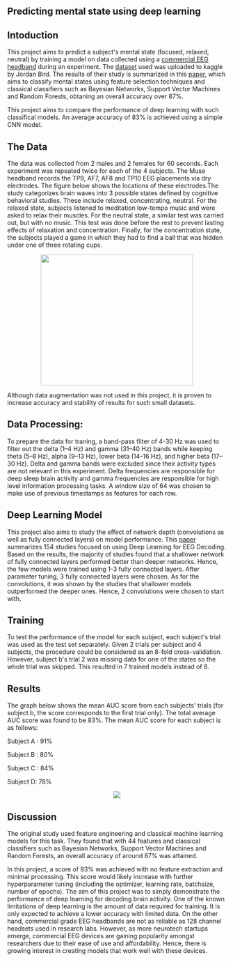 ## Predicting mental state using deep learning
 
## Intoduction

This project aims to predict a subject's mental state (focused, relaxed, neutral) by training a model on data collected using a [commercial EEG headband](https://choosemuse.com/shop/) during an experiment. The [dataset](https://www.kaggle.com/birdy654/eeg-brainwave-dataset-mental-state) used was uploaded to kaggle by Jordan Bird. The results of their study is summarized in this [paper](https://ieeexplore.ieee.org/abstract/document/8710576), which aims to classify mental states using feature selection techniques and classical classifiers such as Bayesian Networks, Support Vector Machines and Random Forests, obtaning an overall accuracy over 87%. 

This project aims to compare the performance of deep learning with such classifical models. An average accuracy of 83% is achieved using a simple CNN model.

## The Data

The data was collected from 2 males and 2 females for 60 seconds. Each experiment was repeated twice for each of the 4 subjects. The Muse headband records the TP9, AF7, AF8 and TP10 EEG placements via dry electrodes. The figure below shows the locations of these electrodes.The study categorizes brain waves into 3 possible states defined by cognitive behavioral studies. These include relaxed, concentrating, neutral. For the relaxed state, subjects listened to meditation low-tempo music and were asked to relax their muscles. For the neutral state, a similar test was carried out, but with no music. This test was done before the rest to prevent lasting effects of relaxation and concentration. Finally, for the concentration state, the subjects played a game in which they had to find a ball that was hidden under one of three rotating cups. 

<p align="center">
  <img src="https://github.com/Atlaskz/Mental-State-Predictor/blob/main/muse%20electrodes.png" width="350" height="300">
</p>

Although data augmentation was not used in this project, it is proven to increase accuracy and stability of results for such small datasets.

## Data Processing:

To prepare the data for traning, a band-pass filter of 4-30 Hz was used to filter out the delta (1–4 Hz) and gamma (31–40 Hz) bands while keeping theta (5–8 Hz), alpha (9–13 Hz), lower beta (14–16 Hz), and higher beta (17–30 Hz). Delta and gamma bands were excluded since their activity types are not relevant in this experiment. Delta frequencies are responsible for deep sleep brain activity and gamma frequencies are responsible for high level information processing tasks. A window size of 64 was chosen to make use of previous timestamps as features for each row.   

## Deep Learning Model

This project also aims to study the effect of network depth (convolutions as well as fully connected layers) on model performance. This [paper](https://iopscience.iop.org/article/10.1088/1741-2552/ab260c) summarizes 154 studies focused on using Deep Learning for EEG Decoding. Based on the results, the majority of studies found that a shallower network of fully connected layers performed better than deeper networks. Hence, the few models were trained using 1-3 fully connected layers. After parameter tuning, 3 fully connected layers were chosen. As for the convolutions, it was shown by the studies that shallower models outperformed the deeper ones. Hence, 2 convolutions were chosen to start with.

## Training

To test the performance of the model for each subject, each subject's trial was used as the test set separately. Given 2 trials per subject and 4 subjects, the procedure could be considered as an 8-fold cross-validation. However, subject b's trial 2 was missing data for one of the states so the whole trial was skipped. This resulted in 7 trained models instead of 8. 

## Results

The graph below shows the mean AUC score from each subjects' trials (for subject b, the score corresponds to the first trial only). The total average AUC score was found to be 83%. The mean AUC score for each subject is as follows:

Subject A : 91%

Subject B : 80%

Subject C : 84%

Subject D: 78%

<p align="center">
  <img src="https://github.com/Atlaskz/Mental-State-Predictor/blob/main/chart.png">
</p>

## Discussion

The original study used feature engineering and classical machine learning models for this task. They found that with 44 features and classical classifiers such as Bayesian Networks, Support Vector Machines and Random Forests, an overall accuracy of around  87% was attained. 

In this project, a score of 83% was achieved with no feature extraction and minimal processing. This score would likely increase with further hyperparameter tuning (including the optimizer, learning rate, batchsize, number of epochs). The aim of this project was to simply demonstrate the performance of deep learning for decoding brain activity. One of the known limitations of deep learning is the amount of data required for training. It is only expected to achieve a lower accuracy with limited data. On the other hand, commercial grade EEG headbands are not as reliable as 128 channel headsets used in research labs. However, as more neurotech startups emerge, commercial EEG devices are gaining popularity amongst researchers due to their ease of use and affordability. Hence, there is growing interest in creating models that work well with these devices.

